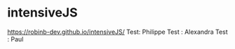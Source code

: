 # intensiveJS
https://robinb-dev.github.io/intensiveJS/
Test: Philippe
Test : Alexandra
Test : Paul 